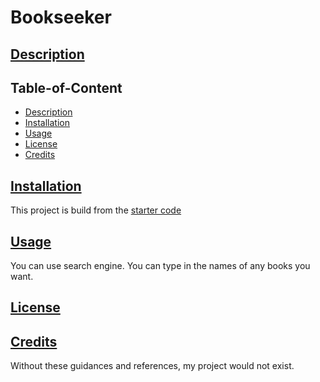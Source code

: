 # Bookseeker
## [Description](#table-of-content)

## Table-of-Content
* [Description](#description)
* [Installation](#installation)
* [Usage](#usage)
* [License](#license)
* [Credits](#credits)

## [Installation](#table-of-content)
This project is build from the [starter code](https://github.com/coding-boot-camp/solid-broccoli)



## [Usage](#table-of-content)
You can use search engine. You can type in the names of any books you want. 

## [License](#table-of-content)


## [Credits](#table-of-content)
Without these guidances and references, my project would not exist.
